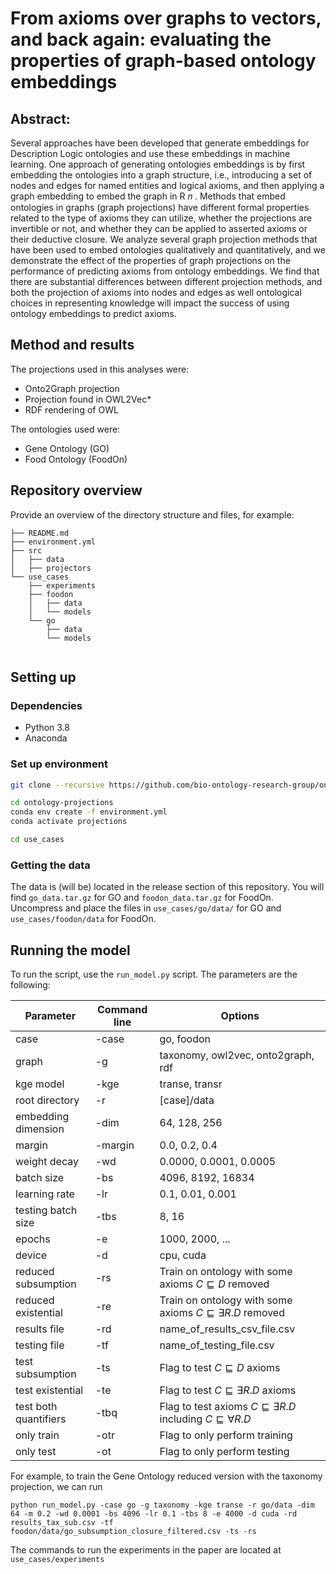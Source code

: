 # From axioms over graphs to vectors, and back again: evaluating the properties of graph-based ontology embeddings

## Abstract: 

Several approaches have been developed that generate embeddings for Description Logic ontologies and
use these embeddings in machine learning. One approach of generating ontologies embeddings is by
first embedding the ontologies into a graph structure, i.e., introducing a set of nodes and edges for named
entities and logical axioms, and then applying a graph embedding to embed the graph in R 𝑛 . Methods
that embed ontologies in graphs (graph projections) have different formal properties related to the type
of axioms they can utilize, whether the projections are invertible or not, and whether they can be applied
to asserted axioms or their deductive closure. We analyze several graph projection methods that have
been used to embed ontologies qualitatively and quantitatively, and we demonstrate the effect of the
properties of graph projections on the performance of predicting axioms from ontology embeddings. We
find that there are substantial differences between different projection methods, and both the projection
of axioms into nodes and edges as well ontological choices in representing knowledge will impact the
success of using ontology embeddings to predict axioms.

## Method and results

The projections used in this analyses were:

* Onto2Graph projection
* Projection found in OWL2Vec*
* RDF rendering of OWL

The ontologies used were:
* Gene Ontology (GO)
* Food Ontology (FoodOn)
	
## Repository overview

Provide an overview of the directory structure and files, for example:

```
├── README.md
├── environment.yml
├── src
│   ├── data
│   ├── projectors
└── use_cases
    ├── experiments
	├── foodon
    │   ├── data
    │   └── models
    └── go
        ├── data
        └── models
 
```

## Setting up

### Dependencies
- Python 3.8
- Anaconda

### Set up environment

```bash
git clone --recursive https://github.com/bio-ontology-research-group/ontology_projections.git

cd ontology-projections
conda env create -f environment.yml
conda activate projections

cd use_cases
```

### Getting the data

The data is (will be) located in the release section of this repository. You will find `go_data.tar.gz` for GO and `foodon_data.tar.gz` for FoodOn. Uncompress and place the files in `use_cases/go/data/` for GO and `use_cases/foodon/data` for FoodOn.


## Running the model

To run the script, use the ``run_model.py`` script. The parameters are the following:

| Parameter             | Command line | Options                                                                               |
|-----------------------|--------------|---------------------------------------------------------------------------------------|
| case                  | -case        | go, foodon                                                                            |
| graph                 | -g           | taxonomy, owl2vec, onto2graph, rdf                                                    |
| kge model             | -kge         | transe, transr                                                                        |
| root directory        | -r           | [case]/data                                                                           |
| embedding dimension   | -dim         | 64, 128, 256                                                                          |
| margin                | -margin      | 0.0, 0.2, 0.4                                                                         |
| weight decay          | -wd          | 0.0000, 0.0001, 0.0005                                                                |
| batch size            | -bs          | 4096, 8192, 16834                                                                     |
| learning rate         | -lr          | 0.1, 0.01, 0.001                                                                      |
| testing batch size    | -tbs         | 8, 16                                                                                 |
| epochs                | -e           | 1000, 2000, ...                                                                       |
| device                | -d           | cpu, cuda                                                                             |
| reduced subsumption   | -rs          | Train on ontology with some axioms $C \sqsubseteq D$ removed                          |
| reduced existential   | -re          | Train on ontology with some axioms $C \sqsubseteq \exists R.D$ removed                |
| results file          | -rd          | name\_of\_results\_csv\_file.csv                                                      |
| testing file          | -tf          | name\_of\_testing\_file.csv                                                           |
| test subsumption      | -ts          | Flag to test $C \sqsubseteq D$ axioms                                                 |
| test existential      | -te          | Flag to test $C \sqsubseteq \exists R.D$ axioms                                       |
| test both quantifiers | -tbq         | Flag to test axioms $C \sqsubseteq \exists R.D$ including $C \sqsubseteq \forall R.D$ |
| only train            | -otr         | Flag to only perform training                                                         |
| only test             | -ot          | Flag to only perform testing                                                          |

For example, to train the Gene Ontology reduced version with the taxonomy projection, we can run
```
python run_model.py -case go -g taxonomy -kge transe -r go/data -dim 64 -m 0.2 -wd 0.0001 -bs 4096 -lr 0.1 -tbs 8 -e 4000 -d cuda -rd results_tax_sub.csv -tf foodon/data/go_subsumption_closure_filtered.csv -ts -rs
```
The commands to run the experiments in the paper are located at `use_cases/experiments`




